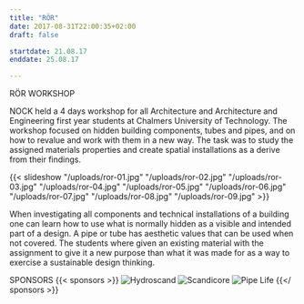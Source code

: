 ```yaml
---
title: "RÖR"
date: 2017-08-31T22:00:35+02:00
draft: false

startdate: 21.08.17
enddate: 25.08.17

---
```


RÖR WORKSHOP

NOCK held a 4 days workshop for all Architecture and Architecture and Engineering first year students at Chalmers University of Technology. The workshop focused on hidden building components, tubes and pipes, and on how to revalue and work with them in a new way. The task was to study the assigned materials properties and create spatial installations as a derive from their findings.

<!--more-->
{{< slideshow "/uploads/ror-01.jpg" "/uploads/ror-02.jpg" "/uploads/ror-03.jpg" "/uploads/ror-04.jpg" "/uploads/ror-05.jpg" "/uploads/ror-06.jpg" "/uploads/ror-07.jpg" "/uploads/ror-08.jpg" "/uploads/ror-09.jpg" >}}

When investigating all components and technical installations of a building one can learn how to use what is normally hidden as a visible and intended part of a design. A pipe or tube has aesthetic values that can be used when not covered. The students where given an existing material with the assignment to give it a new purpose than what it was made for as a way to exercise a sustainable design thinking.

SPONSORS
{{< sponsors >}}
![Hydroscand](/uploads/sponsorer/hydroscand.png)
![Scandicore](/uploads/sponsorer/scandicore.jpg)
![Pipe Life](/uploads/sponsorer/pipe-life.jpg)
{{</ sponsors >}}
